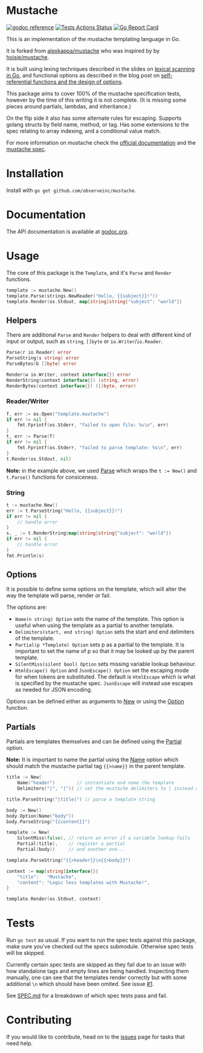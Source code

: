 # Mustache

[![godoc reference](https://godoc.org/github.com/observeinc/mustache?status.svg)](https://godoc.org/github.com/observeinc/mustache)
[![Tests Actions Status](https://github.com/observeinc/mustache/workflows/Go/badge.svg)](https://github.com/observeinc/mustache/actions)
[![Go Report Card](https://goreportcard.com/badge/github.com/observeinc/mustache)](https://goreportcard.com/report/github.com/observeinc/mustache)

This is an implementation of the mustache templating language in Go.

It is forked from [alexkappa/mustache](https://github.com/alexkappa/mustache) who was inspired by by [hoisie/mustache](https://github.com/hoisie/mustache).

It is built using lexing techniques described in the slides on [lexical scanning in Go](https://talks.golang.org/2011/lex.slide), and functional options as described in the blog post on [self-referential functions and the design of options](http://commandcenter.blogspot.nl/2014/01/self-referential-functions-and-design.html).

This package aims to cover 100% of the mustache specification tests, however by the time of this writing it is not complete. (It is missing some pieces around partials, lambdas, and inheritance.) 

On the flip side it also has some alternate rules for escaping. Supports golang structs by field name, method, or tag. Has some extensions to the spec relating to array indexing, and a conditional value match. 

For more information on mustache check the [official documentation](http://mustache.github.io/) and the [mustache spec](http://github.com/mustache/spec).

# Installation

Install with `go get github.com/observeinc/mustache`.

# Documentation

The API documentation is available at [godoc.org](http://godoc.org/github.com/observeinc/mustache).

# Usage

The core of this package is the `Template`, and it's `Parse` and `Render` functions.

```Go
template := mustache.New()
template.Parse(strings.NewReader("Hello, {{subject}}!"))
template.Render(os.Stdout, map[string]string{"subject": "world"})
```
## Helpers

There are additional `Parse` and `Render` helpers to deal with different kind of input or output, such as `string`, `[]byte` or `io.Writer`/`io.Reader`.

```Go
Parse(r io.Reader) error
ParseString(s string) error
ParseBytes(b []byte) error
```

```Go
Render(w io.Writer, context interface{}) error
RenderString(context interface{}) (string, error)
RenderBytes(context interface{}) ([]byte, error)
```

### Reader/Writer

```Go
f, err := os.Open("template.mustache")
if err != nil {
    fmt.Fprintf(os.Stderr, "failed to open file: %s\n", err)
}
t, err := Parse(f)
if err != nil {
    fmt.Fprintf(os.Stderr, "failed to parse template: %s\n", err)
}
t.Render(os.Stdout, nil)
```

**Note:** in the example above, we used [Parse](http://godoc.org/github.com/observeinc/mustache#Parse) which wraps the `t := New()` and `t.Parse()` functions for consiceness.

### String

```Go
t := mustache.New()
err := t.ParseString("Hello, {{subject}}!")
if err != nil {
    // handle error
}
s, _ := t.RenderString(map[string]string{"subject": "world"})
if err != nil {
    // handle error
}
fmt.Println(s)
```

## Options

It is possible to define some options on the template, which will alter the way the template will parse, render or fail.

The options are:

- `Name(n string) Option` sets the name of the template. This option is useful when using the template as a partial to another template.
- `Delimiters(start, end string) Option` sets the start and end delimiters of the template.
- `Partial(p *Template) Option` sets p as a partial to the template. It is important to set the name of p so that it may be looked up by the parent template.
- `SilentMiss(silent bool) Option` sets missing variable lookup behaviour.
- `HtmlEscape() Option` and `JsonEscape() Option` set the escaping mode for when tokens are substituted. The default is `HtmlEscape` which is what is specified by the mustache spec. `JsonEscape` will instead use escapes as needed for JSON encoding.

Options can be defined either as arguments to [New](http://godoc.org/github.com/observeinc/mustache#New) or using the [Option](http://godoc.org/github.com/observeinc/mustache#Template.Option) function.

## Partials

Partials are templates themselves and can be defined using the [Partial](http://godoc.org/github.com/observeinc/mustache#Partial) option.

**Note:** It is important to name the partial using the [Name](http://godoc.org/github.com/observeinc/mustache#Name) option which should match the mustache partial tag `{{>name}}` in the parent template.

```Go
title := New(
    Name("header")        // instantiate and name the template
    Delimiters("|", "|")) // set the mustache delimiters to | instead of {{

title.ParseString("|title|") // parse a template string

body := New()
body.Option(Name("body"))
body.ParseString("{{content}}")

template := New(
    SilentMiss(false), // return an error if a variable lookup fails
    Partial(title),    // register a partial
    Partial(body))     // and another one...

template.ParseString("{{>header}}\n{{>body}}")

context := map[string]interface{}{
    "title":   "Mustache",
    "content": "Logic less templates with Mustache!",
}

template.Render(os.Stdout, context)
```

# Tests

Run `go test` as usual. If you want to run the spec tests against this package, make sure you've checked out the specs submodule. Otherwise spec tests will be skipped.

Currently certain spec tests are skipped as they fail due to an issue with how standalone tags and empty lines are being handled. Inspecting them manually, one can see that the templates render correctly but with some additional `\n` which should have been omited. See issue [#1](http://github.com/alexkappa/mustache/issues/1).

See [SPEC.md](https://github.com/observeinc/mustache/blob/master/SPEC.md) for a breakdown of which spec tests pass and fail.

# Contributing

If you would like to contribute, head on to the [issues](https://github.com/observeinc/mustache/issues) page for tasks that need help.
